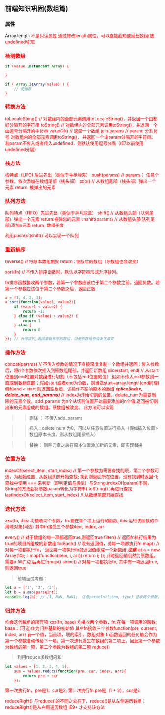 ## 前端知识巩固(数组篇)

### 属性
> 
Array.length <font color='red'>不是<font>只读属性
通过修改length属性，可以直接截短或延长数组(被undefined填充)

### 检测数组

```javascript
if (value instanceof Array) {

}

if ( Array.isArray(value) ) {
	// 更推荐
}
```


### 转换方法
>
toLocaleString() // 对数组内的全部元素调用toLocaleString()，并返回一个由都好分隔开的字符串
toString() // 对数组内的全部元素调用toString()，并返回一个由逗号分隔开的字符串
valueOf() // 返回一个数组
join(param) // param: 分割符号 对数组内的全部元素调用toString()， 并返回一个由param分隔开的字符串。若param不传入或者传入undefined，则默认使用逗号分隔（IE7以前使用undefined分隔）


### 栈方法
>
栈特点（LIFO) 后进先出（类似于手枪弹夹）
push(params) // params： 任意个参数，依次添加在数组尾部（栈头部）
pop() // 从数组尾部（栈头部）弹出一个元素  return: 被弹出的元素

### 队列方法
>
队列特点（FIFO）先进先出（类似于乒乓球盒）
shift() // 从数组头部（队列尾部）弹出一个元素  return:被弹出的元素
unshift(params) // 从数组头部(队列尾部)添加n元素  return: 数组长度

利用push()和shift() 可以实现一个队列

### 重新排序
>
reverse() // 将原本数组倒叙 return : 倒叙后的数组（原数组也会改变）

sort(fn) // 不传入排序函数时，默认以字符串形式升序排列。

fn排序函数接收两个参数，若第一个参数应该位于第二个参数之前，返回负数。若第一个参数应该位于第二个参数之后，返回正数

```javascript
a = [1, 4, 2, 3];
a.sort(function(value1, value2){
	if (value1 < value2) {
		return -1;
	} else if (value1 > value2) {
		return 1
	} else {
		return 0
	}
}); // 升序排列,返回重新排序的数组，但是原数组也会发生改变
```

### 操作方法
>
concat(params) // 不传入参数的情况下直接深度复制一个数组并返回；传入参数后，将n个参数依次插入到原数组尾部，并返回新数组
slice(start, end) // 从start位置到end位置对数组进行切割（不包括end位置的值）,假如不传入end参数则一直取到数组底部；假如start或者end为负数，则当做start+array.length(end同理)
假如end < start 则返回空数组。该操作不影响原本的数组
***splice(index, delete_num, add_params)*** // index为开始切割的位置，delete_num为需要删除的元素个数，add_params 为n个从切割位置开始需要添加的n个值.返回被切割出来的元素组成的数组。原数组被改变。
此方法可以实现
>> 删除 ： 不传入add_params

>> 插入 : delete_num 为0，可以从任意位置进行插入（假如插入位置>数组原本长度，则从数组尾部插入）

>> 替换： 删除元素之后在原本位置添加新的元素，即实现替换

### 位置方法
>
indexOf(select_item, start_index) // 第一个参数为需要查找的项，第二个参数可选，为起始位置 , 从数组头部开始查找; 找到则返回所在位置，没有找到时返回-1; 查找中使用 === 来判断（即判定值与类型）与String.indexOf(param)不同，String的方法会将参数param转化为字符串( toString() )再进行查找
lastIndexOf(select_item, start_index) // 从数组尾部开始查找

### 迭代方法
>
xxx(fn, this)
均接收两个参数，fn:要在每个项上运行的函数; this:运行该函数的作用域对象(可选)
其中fn接受三个参数item, index, arr

every() // 对于数组的每一项都返回true,则返回true
filter() // 返回fn执行结果为true的项目所组成的新数组
forEach() // 没有返回值，对每一项都执行fn
map() // 对每一项都执行fn， 返回每一项执行fn的返回值组成一个新数组 
***注意*** let a = new Array(10); a.map(function(item, i, arr){
		return i;
	}); 此时返回值仍然为原数组，需要a.fill('')之后再进行map()
some() // 对每一项都执行fn, 其中有一项返回true,则返回true

> 前端面试考题：
```javascript
let a = ['1', '2', '3'];
let b = a.map(parseInt);
console.log(b); // [1, NaN, NaN];  注意parseInt(item, type) 接收两个参数，第二个参数type代表转化为多少进制；当type为0或者不填时，默认为10进制
```

### 归并方法
>
均会迭代数组的所有项
xxx(fn, base)
均接收两个参数，fn:在每一项调用的函数; base：(可选)作为归并基础的初始值
其中fn接收三个参数function(pre, current, index, arr) 前一个值，当前项，项的索引，数组对象
fn函数返回的任何值会作为第一个参数自动传给下一项。第一次迭代发生在数组的第二项上，因此第一个参数为数组的第一项，第二个参数为数组的第二项
reduce()

>利用reduce求数组的和
```javascript
let values = [1, 2, 3, 4, 5],
	sum = values.reduce(function(pre, cur, index, arr){
		return pre + cur
	});
```
>
第一次执行fn，pre是1，cur是2; 第二次执行fn pre是（1 + 2），cur是3

reduceRight() 与reduce()的不同之处在于，reduce()是从左侧遍历数组；reduceRight()是从右侧遍历数组
IE9+ 才支持该方法
